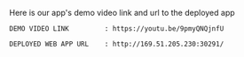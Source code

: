 Here is our app's demo video link and url to the deployed app

    DEMO VIDEO LINK         : https://youtu.be/9pmyQNQjnfU

    DEPLOYED WEB APP URL    : http://169.51.205.230:30291/
